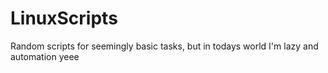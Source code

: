 # LinuxScripts
Random scripts for seemingly basic tasks, but in todays world I'm lazy and automation yeee
